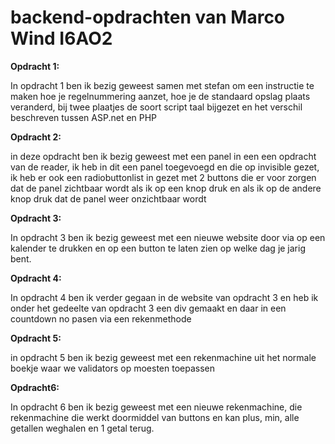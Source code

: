 # backend-opdrachten van Marco Wind I6AO2



<b>Opdracht 1:</b>

In opdracht 1 ben ik bezig geweest samen met stefan om een instructie te maken hoe je regelnummering aanzet, hoe je de standaard opslag plaats veranderd, bij twee plaatjes de soort script taal bijgezet en het verschil beschreven tussen ASP.net en PHP

<b>Opdracht 2:</b>

in deze opdracht ben ik bezig geweest met een panel in een een opdracht van de reader, ik heb in dit een panel toegevoegd en die op invisible gezet, ik heb er ook een radiobuttonlist in gezet met 2 buttons die er voor zorgen dat de panel zichtbaar wordt als ik op een knop druk en als ik op de andere knop druk dat de panel weer onzichtbaar wordt

<b>Opdracht 3:</b>

In opdracht 3 ben ik bezig geweest met een nieuwe website door via op een kalender te drukken en op een button te laten zien op welke dag je jarig bent.

<b>Opdracht 4:</b>

In opdracht 4 ben ik verder gegaan in de website van opdracht 3 en heb ik onder het gedeelte van opdracht 3 een div gemaakt en daar in een countdown no pasen via een rekenmethode

<b>Opdracht 5:</b>

in opdracht 5 ben ik bezig geweest met een rekenmachine uit het normale boekje waar we validators op moesten toepassen 

<b>Opdracht6:</b>

In opdracht 6 ben ik bezig geweest met een nieuwe rekenmachine, die rekenmachine die werkt doormiddel van buttons en kan plus, min, alle getallen weghalen en 1 getal terug.
